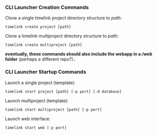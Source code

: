 ### CLI Launcher Creation Commands


Clone a single timelink project directory structure to *path*:

    timelink create project [path] 


Clone a timelink multiproject directory structure to *path*:

    timelink create multiproject [path]


**eventually, these commands should also include the webapp in a */web* folder** (perhaps a different repo?).:


### CLI Launcher Startup Commands

Launch a single project (template):

    timelink start project [path] [-p port] [-d database]


Launch multiproject (template):

    timelink start multiproject [path] [-p port]


Launch web interface:

    timelink start web [-p port]

